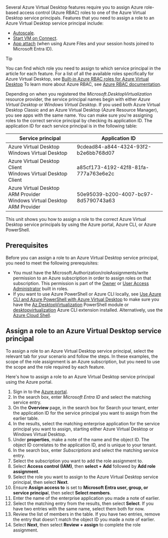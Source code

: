 Several Azure Virtual Desktop features require you to assign Azure role-based access control (Azure RBAC) roles to one of the Azure Virtual Desktop service principals. Features that you need to assign a role to an Azure Virtual Desktop service principal include:

 -  [Autoscale](/azure/virtual-desktop/autoscale-scaling-plan).
 -  [Start VM on Connect](/azure/virtual-desktop/start-virtual-machine-connect).
 -  [App attach](/azure/virtual-desktop/app-attach-setup) (when using Azure Files and your session hosts joined to Microsoft Entra ID).

> [!TIP]
> You can find which role you need to assign to which service principal in the article for each feature. For a list of all the available roles specifically for Azure Virtual Desktop, see [Built-in Azure RBAC roles for Azure Virtual Desktop](/azure/virtual-desktop/rbac) To learn more about Azure RBAC, see [Azure RBAC documentation](/azure/role-based-access-control/).

Depending on when you registered the *Microsoft.DesktopVirtualization* resource provider, the service principal names begin with either *Azure Virtual Desktop* or *Windows Virtual Desktop*. If you used both Azure Virtual Desktop Classic and an Azure Virtual Desktop (Azure Resource Manager), you see apps with the same name. You can make sure you're assigning roles to the correct service principal by checking its application ID. The application ID for each service principal is in the following table:

| **Service principal**                                                      | **Application ID**                   |
| -------------------------------------------------------------------------- | ------------------------------------ |
| Azure Virtual Desktop<br>Windows Virtual Desktop                           | 9cdead84-a844-4324-93f2-b2e6bb768d07 |
| Azure Virtual Desktop Client<br>Windows Virtual Desktop Client             | a85cf173-4192-42f8-81fa-777a763e6e2c |
| Azure Virtual Desktop ARM Provider<br>Windows Virtual Desktop ARM Provider | 50e95039-b200-4007-bc97-8d5790743a63 |

This unit shows you how to assign a role to the correct Azure Virtual Desktop service principals by using the Azure portal, Azure CLI, or Azure PowerShell.

## Prerequisites

Before you can assign a role to an Azure Virtual Desktop service principal, you need to meet the following prerequisites:

 -  You must have the Microsoft.Authorization/roleAssignments/write permission to an Azure subscription in order to assign roles on that subscription. This permission is part of the [Owner](/azure/role-based-access-control/built-in-roles) or [User Access Administrator](/azure/role-based-access-control/built-in-roles) built in roles.
 -  If you want to use Azure PowerShell or Azure CLI locally, see [Use Azure CLI and Azure PowerShell with Azure Virtual Desktop](/azure/virtual-desktop/cli-powershell) to make sure you have the [Az.DesktopVirtualization](/powershell/module/az.desktopvirtualization) PowerShell module or [desktopvirtualization](/cli/azure/desktopvirtualization) Azure CLI extension installed. Alternatively, use the [Azure Cloud Shell](/azure/cloud-shell/overview).

## Assign a role to an Azure Virtual Desktop service principal

To assign a role to an Azure Virtual Desktop service principal, select the relevant tab for your scenario and follow the steps. In these examples, the scope of the role assignment is an Azure subscription, but you need to use the scope and the role required by each feature.

Here's how to assign a role to an Azure Virtual Desktop service principal using the Azure portal.

1.  Sign in to the [Azure portal](https://portal.azure.com/).
2.  In the search box, enter *Microsoft Entra ID* and select the matching service entry.
3.  On the **Overview** page, in the search box for Search your tenant, enter the application ID for the service principal you want to assign from the earlier table.
4.  In the results, select the matching enterprise application for the service principal you want to assign, starting either Azure Virtual Desktop or Windows Virtual Desktop.
5.  Under **properties**, make a note of the name and the object ID. The object ID correlates to the application ID, and is unique to your tenant.
6.  In the search box, enter *Subscriptions* and select the matching service entry.
7.  Select the subscription you want to add the role assignment to.
8.  Select **Access control (IAM)**, then **select + Add** followed by **Add role assignment**.
9.  Select the role you want to assign to the Azure Virtual Desktop service principal, then select **Next**.
10. Ensure **Assign access to** is set to **Microsoft Entra user, group, or service principa**l, then select **Select members**.
11. Enter the name of the enterprise application you made a note of earlier.
12. Select the matching entry from the results, then select **Select**. If you have two entries with the same name, select them both for now.
13. Review the list of members in the table. If you have two entries, remove the entry that doesn't match the object ID you made a note of earlier.
14. Select **Next**, then select **Review + assign** to complete the role assignment.
